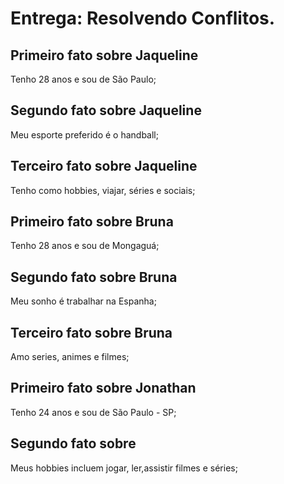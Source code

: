 # Entrega: Resolvendo Conflitos.


## Primeiro fato sobre Jaqueline
Tenho 28 anos e sou de São Paulo;

## Segundo fato sobre Jaqueline
Meu esporte preferido é o handball;

## Terceiro fato sobre Jaqueline
Tenho como hobbies, viajar, séries e sociais;
  
## Primeiro fato sobre Bruna
Tenho 28 anos e sou de Mongaguá;

## Segundo fato sobre Bruna
Meu sonho é trabalhar na Espanha;

## Terceiro fato sobre Bruna
Amo series, animes e filmes;
  
## Primeiro fato sobre Jonathan
Tenho 24 anos e sou de São Paulo - SP;

## Segundo fato sobre <Jonathan>
Meus hobbies incluem jogar, ler,assistir filmes e séries;
  
